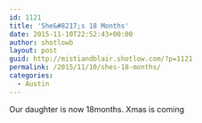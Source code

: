 ```yaml
---
id: 1121
title: 'She&#8217;s 18 Months'
date: 2015-11-10T22:52:43+00:00
author: shotlowb
layout: post
guid: http://mistiandblair.shotlow.com/?p=1121
permalink: /2015/11/10/shes-18-months/
categories:
  - Austin
---
```

Our daughter is now 18months. Xmas is coming